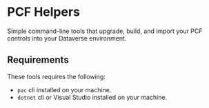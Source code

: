 # PCF Helpers

Simple command-line tools that upgrade, build, and import your PCF controls into your Dataverse environment.

## Requirements

These tools requires the following:

* `pac` cli installed on your machine.
* `dotnet` cli or Visual Studio installed on your machine.
